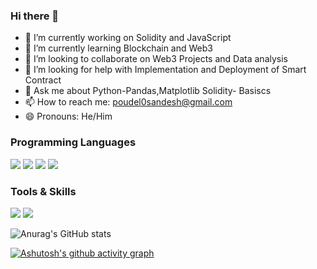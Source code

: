### Hi there 👋



- 🔭 I’m currently working on Solidity and JavaScript
- 🌱 I’m currently learning Blockchain and Web3
- 🤝 I’m looking to collaborate on Web3 Projects and Data analysis
- 🤔 I’m looking for help with Implementation and Deployment of Smart Contract
- 💬 Ask me about Python-Pandas,Matplotlib Solidity- Basiscs
- 📫 How to reach me: poudel0sandesh@gmail.com
- 😄 Pronouns: He/Him

### Programming Languages
<p>
    <img src="https://img.shields.io/badge/Python-3776AB?style=for-the-badge&logo=python&logoColor=white" />
  <img src="https://img.shields.io/badge/HTML5-E34F26?style=for-the-badge&logo=html5&logoColor=white" />
<img src ="https://img.shields.io/badge/javascript-%23323330.svg?style=for-the-badge&logo=javascript&logoColor=%23F7DF1E"/>
    <img src ="https://img.shields.io/badge/Solidity-%23363636.svg?style=for-the-badge&logo=solidity&logoColor=white"/>
 

  </p>

### Tools & Skills
<p>
    <img src="https://img.shields.io/badge/Visual%20Studio%20Code-0078d7.svg?style=for-the-badge&logo=visual-studio-code&logoColor=white" />
    <img src ="https://img.shields.io/badge/github-%23121011.svg?style=for-the-badge&logo=github&logoColor=white"/>
    

  <p/>

![Anurag's GitHub stats](https://github-readme-stats.vercel.app/api?username=poudel0&show_icons=true&theme=github-compact)



[![Ashutosh's github activity graph](https://github-readme-activity-graph.cyclic.app/graph?username=poudel0&theme=elegant)](https://github.com/ashutosh00710/github-readme-activity-graph)

